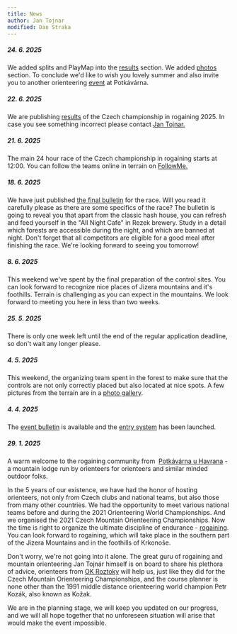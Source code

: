 ```yaml
---
title: News
author: Jan Tojnar
modified: Dan Straka
---
```


##### 24. 6. 2025
We added splits and PlayMap into the [results](results.html) section.
We added [photos](photos.html) section.
To conclude we'd like to wish you lovely summer and also invite you to another orienteering [event](https://www.o-fest.cz/) at Potkávárna.

##### 22. 6. 2025
We are publishing [results](results.html) of the Czech championship in rogaining 2025. In case you see something incorrect please contact [Jan Tojnar.](tojnar@gmail.com)

##### 21. 6. 2025
The main 24 hour race of the Czech championship in rogaining starts at 12:00. You can follow the teams online in terrain on [FollowMe.](https://en.follow.me.cz/tracking-en/Roraining25/)

##### 18. 6. 2025
We have just published [the final bulletin](/files/Final_Bulletin_CZRC_2025.pdf) for the race. Will you read it carefully please as there are some specifics of the race? The bulletin is going to reveal you that apart from the classic hash house, you can refresh and feed yourself in the "All Night Cafe" in Rezek brewery. Study in a detail which forests are accessible during the night, and which are banned at night. Don't forget that all competitors are eligible for a good meal after finishing the race. We're looking forward to seeing you tomorrow!

##### 8. 6. 2025
This weekend we've spent by the final preparation of the control sites. You can look forward to recognize nice places of Jizera mountains and it's foothills. Terrain is challenging as you can expect in the mountains. We look forward to meeting you here in less than two weeks.

##### 25. 5. 2025
There is only one week left until the end of the regular application deadline, so don't wait any longer please.

##### 4. 5. 2025
This weekend, the organizing team spent in the forest to make sure that the controls are not only correctly placed but also located at nice spots. A few pictures from the terrain are in a [photo gallery](photos.html). 

##### 4. 4. 2025
The [event bulletin](/en/bulletin.html) is available and the [entry system](https://entries.mcr2025.rogaining.cz/en/) has been launched.

##### 29. 1. 2025
A warm welcome to the rogaining community from &nbsp;[Potkávárna u Havrana](https://www.potkavarnauhavrana.cz/) - a mountain lodge run by orienteers for orienteers and similar minded outdoor folks.

In the 5 years of our existence, we have had the honor of hosting orienteers, not only from Czech clubs and national teams, but also those from many other countries. We had the opportunity to meet various national teams before and during the 2021 Orienteering World Championships. And we organised the 2021 Czech Mountain Orienteering Championships. Now the time is right to organize the ultimate discipline of endurance - [rogaining](https://en.wikipedia.org/wiki/Rogaining).
You can look forward to rogaining, which will take place in the southern part of the Jizera Mountains and in the foothills of Krkonoše.

Don't worry, we're not going into it alone. The great guru of rogaining and mountain orienteering Jan Tojnár himself is on board to share his plethora of advice, orienteers from&nbsp;[OK Roztoky](http://roz.ini.cz/) will help us, just like they did for the Czech Mountain Orienteering Championships, and the course planner is none other than the 1991 middle distance orienteering world champion Petr Kozák, also known as Kožak.

We are in the planning stage, we will keep you updated on our progress, and we will all hope together that no unforeseen situation will arise that would make the event impossible.
